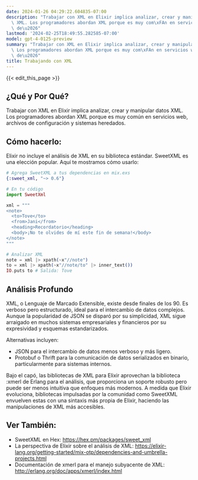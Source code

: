 ```yaml
---
date: 2024-01-26 04:29:22.604835-07:00
description: "Trabajar con XML en Elixir implica analizar, crear y manipular datos\
  \ XML. Los programadores abordan XML porque es muy com\xFAn en servicios web, archivos\
  \ de\u2026"
lastmod: '2024-02-25T18:49:55.282585-07:00'
model: gpt-4-0125-preview
summary: "Trabajar con XML en Elixir implica analizar, crear y manipular datos XML.\
  \ Los programadores abordan XML porque es muy com\xFAn en servicios web, archivos\
  \ de\u2026"
title: Trabajando con XML
---
```


{{< edit_this_page >}}

## ¿Qué y Por Qué?
Trabajar con XML en Elixir implica analizar, crear y manipular datos XML. Los programadores abordan XML porque es muy común en servicios web, archivos de configuración y sistemas heredados.

## Cómo hacerlo:
Elixir no incluye el análisis de XML en su biblioteca estándar. SweetXML es una elección popular. Aquí te mostramos cómo usarlo:

```elixir
# Agrega SweetXML a tus dependencias en mix.exs
{:sweet_xml, "~> 0.6"}

# En tu código
import SweetXml

xml = """
<note>
  <to>Tove</to>
  <from>Jani</from>
  <heading>Recordatorio</heading>
  <body>¡No te olvides de mí este fin de semana!</body>
</note>
"""

# Analizar XML
note = xml |> xpath(~x"//note")
to = xml |> xpath(~x"//note/to" |> inner_text())
IO.puts to # Salida: Tove
```

## Análisis Profundo
XML, o Lenguaje de Marcado Extensible, existe desde finales de los 90. Es verboso pero estructurado, ideal para el intercambio de datos complejos. Aunque la popularidad de JSON se disparó por su simplicidad, XML sigue arraigado en muchos sistemas empresariales y financieros por su expresividad y esquemas estandarizados.

Alternativas incluyen:
- JSON para el intercambio de datos menos verboso y más ligero.
- Protobuf o Thrift para la comunicación de datos serializados en binario, particularmente para sistemas internos.

Bajo el capó, las bibliotecas de XML para Elixir aprovechan la biblioteca :xmerl de Erlang para el análisis, que proporciona un soporte robusto pero puede ser menos intuitiva que enfoques más modernos. A medida que Elixir evoluciona, bibliotecas impulsadas por la comunidad como SweetXML envuelven estas con una sintaxis más propia de Elixir, haciendo las manipulaciones de XML más accesibles.

## Ver También:
- SweetXML en Hex: https://hex.pm/packages/sweet_xml
- La perspectiva de Elixir sobre el análisis de XML: https://elixir-lang.org/getting-started/mix-otp/dependencies-and-umbrella-projects.html
- Documentación de xmerl para el manejo subyacente de XML: http://erlang.org/doc/apps/xmerl/index.html
